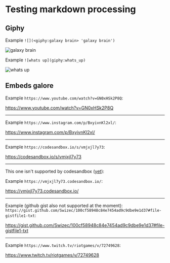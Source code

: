 # Testing markdown processing

## Giphy

Example `![](<giphy:galaxy brain> 'galaxy brain')`

![](<giphy:galaxy brain> 'galaxy brain')

Example `![whats up](giphy:whats_up)`

![whats up](giphy:whats_up)

## Embeds galore

Example `https://www.youtube.com/watch?v=GN0xHSk2P8Q`:

https://www.youtube.com/watch?v=GN0xHSk2P8Q

---

Example `https://www.instagram.com/p/BxyivnKl2xl/`:

https://www.instagram.com/p/BxyivnKl2xl/

---

Example `https://codesandbox.io/s/vmjxjl7y73`:

https://codesandbox.io/s/vmjxjl7y73

---

This one isn't supported by codesandbox
([yet](https://github.com/iamcal/oembed/pull/365 'pull request')):

Example `https://vmjxjl7y73.codesandbox.io/`:

https://vmjxjl7y73.codesandbox.io/

---

Example (github gist also not supported at the moment):
`https://gist.github.com/Swizec/100cf58948c84e7454ad9c9dbe9e1d37#file-gistfile1-txt`:

https://gist.github.com/Swizec/100cf58948c84e7454ad9c9dbe9e1d37#file-gistfile1-txt

---

Example `https://www.twitch.tv/riotgames/v/72749628`:

https://www.twitch.tv/riotgames/v/72749628
